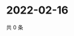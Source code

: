 # 2022-02-16

共 0 条

<!-- BEGIN WEIBO -->
<!-- 最后更新时间 Wed Feb 16 2022 05:07:33 GMT+0800 (China Standard Time) -->

<!-- END WEIBO -->
